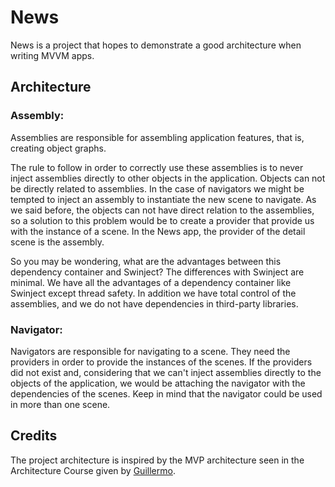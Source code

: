 # News

News is a project that hopes to demonstrate a good architecture when writing MVVM apps.

## Architecture

### Assembly:

Assemblies are responsible for assembling application features, that is, creating object graphs.

The rule to follow in order to correctly use these assemblies is to never inject assemblies directly to other objects in the application. Objects can not be directly related to assemblies. In the case of navigators we might be tempted to inject an assembly to instantiate the new scene to navigate. As we said before, the objects can not have direct relation to the assemblies, so a solution to this problem would be to create a provider that provide us with the instance of a scene. In the News app, the provider of the detail scene is the assembly.

So you may be wondering, what are the advantages between this dependency container and Swinject? 
The differences with Swinject are minimal. We have all the advantages of a dependency container like Swinject except thread safety. In addition we have total control of the assemblies, and we do not have dependencies in third-party libraries.

### Navigator:
Navigators are responsible for navigating to a scene. They need the providers in order to provide the instances of the scenes. If the providers did not exist and, considering that we can't inject assemblies directly to the objects of the application, we would be attaching the navigator with the dependencies of the scenes. Keep in mind that the navigator could be used in more than one scene.

## Credits

The project architecture is inspired by the MVP architecture seen in the Architecture Course given by [Guillermo](https://github.com/gonzalezreal).
